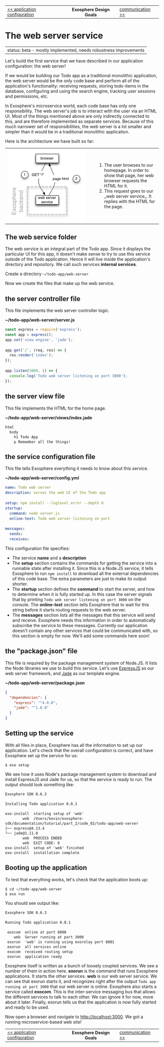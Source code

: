 <table>
  <tr>
    <td><a href="readme.md">&lt;&lt; application configuration</a></td>
    <th>Exosphere Design Goals</th>
    <td><a href="03_communication.md">communication &gt;&gt;</a></td>
  </tr>
</table>


# The web server service

<table>
  <tr>
    <td>
      status: beta - mostly implemented, needs robustness improvements
    </td>
  </tr>
</table>


Let's build the first service that we have described in our application configuration:
the web server!

If we would be building our Todo app as a traditional monolithic application,
the web server would be the only code base
and perform all of the application's functionality:
receiving requests,
storing todo-items in the database,
configuring and using the search engine,
tracking user sessions and permissions,
etc.

In Exosphere's microservice world,
each code base has only one responsibility.
The web server's job is to interact with the user via an HTML UI.
Most of the things mentioned above are only indirectly connected to this,
and are therefore implemented as separate services.
Because of this much narrower set of responsibilities,
the web server is a lot smaller and simpler
than it would be in a traditional monolithic application.

Here is the architecture we have built so far:

<table>
  <tr>
    <td width="280">
      <img alt="architecture for step 2" src="02_architecture.png" width="258">
    </td>
    <td>
      <ol>
        <li>
          The user browses to our homepage.
          In order to show that page, her web browser requests the HTML for it.
        </li>
        <li>
          This request goes to our _web server service_.
          It replies with the HTML for the page.
        </li>
      </ol>
    </td>
  </tr>
</table>



## The web service folder

The web service is an integral part of the Todo app.
Since it displays the particular UI for this app,
it doesn't make sense to try to use this service outside of the Todo application.
Hence it will live inside the application's directory and repository.
We call such services __internal services__.

Create a directory `~/todo-app/web-server`

Now we create the files that make up the web service.


## the server controller file

This file implements the web server controller logic.

__~/todo-app/web-server/server.js__

```javascript
const express = require('express');
const app = express();
app.set('view engine', 'jade');

app.get('/', (req, res) => {
  res.render('index');
});

app.listen(3000, () => {
  console.log('Todo web server listening on port 3000');
});
```


## the server view file

This file implements the HTML for the home page.

__~/todo-app/web-server/views/index.jade__

```jade
html
  body
    h1 Todo App
    p Remember all the things!
```


## the service configuration file

This file tells Exosphere everything it needs to know about this service.

__~/todo-app/web-server/config.yml__

```yml
name: Todo web server
description: serves the web UI of the Todo app

setup: npm install --loglevel error --depth 0
startup:
  command: node server.js
  online-text: Todo web server listening on port

messages:
  sends:
  receives:
```

This configuration file specifies:
* The service __name__ and a __description__
* The __setup__ section contains the commands
  for getting the service into a runnable state after installing it.
  Since this is a Node.JS service,
  it tells Exosphere to run `npm install`
  to download all the external dependencies of this code base.
  The extra parameters are just to make its output shorter.
* The __startup__ section defines the __command__ to start the server,
  and how to determine when it is fully started up.
  In this case the server signals that by printing
  `Todo web server listening on port 3000`
  on the console.
  The __online-text__ section tells Exosphere that to wait for this string
  before it starts routing requests to the web server.
* The __messages__ section lists all the messages that this service will send and receive.
  Exosphere needs this information
  in order to automatically subscribe the service to these messages.
  Currently our application doesn't contain any other services
  that could be communicated with,
  so this section is empty for now.
  We'll add some commands here soon!


## the "package.json" file

This file is required by the package management system of Node.JS.
It lists the Node libraries we use to build this service.
Let's use [ExpressJS](http://expressjs.com) as our web server framework,
and [Jade](http://jade-lang.com) as our template engine.

__~/todo-app/web-server/package.json__

```json
{
  "dependencies": {
    "express": "^4.0.0",
    "jade": "^1.0.0"
  }
}
```


## Setting up the service

With all files in place,
Exosphere has all the information to set up our application.
Let's check that the overall configuration is correct,
and have Exosphere set up the service for us:

```
$ exo setup
```

We see how it uses Node's package management system to download and install
ExpressJS and Jade for us,
so that the service is ready to run.
The output should look something like:

```
Exosphere SDK 0.6.3

Installing Todo application 0.0.1

exo-install  starting setup of 'web'
        web  /Users/kevin/exosphere-sdk/documentation/tutorial/part_2/code_02/todo-app/web-server
├── express@4.13.4
└── jade@1.11.0
        web  PROCESS ENDED
        web  EXIT CODE: 0
exo-install  setup of 'web' finished
exo-install  installation complete
```


## Booting up the application

To test that everything works, let's check that the application boots up:

```
$ cd ~/todo-app/web-server
$ exo run
```

You should see output like:

```
Exosphere SDK 0.6.3

Running Todo application 0.0.1

 exocom  online at port 8000
    web  Server running at port 3000
 exorun  'web' is running using exorelay port 8001
 exorun  all services online
 exocom  received routing setup
 exorun  application ready
```

Exosphere itself is written as a bunch of loosely coupled services.
We see a number of them in action here.
__exorun__ is the command that runs Exosphere applications.
It starts the other services.
__web__ is our web server service.
We can see that exorun starts it,
and recognizes right after the output `Todo app running at port 3000`
that our web server is online.
Exosphere also starts a service called __exocom__.
This is the inter-service messaging bus
that allows the different services to talk to each other.
We can ignore it for now, more about it later.
Finally, exorun tells us that the application is now fully started
and ready to be used.

Now open a browser and navigate to [http://localhost:3000](http://localhost:3000).
We got a running microservice-based web site!


<table>
  <tr>
    <td><a href="readme.md">&lt;&lt; application configuration</a></td>
    <th>Exosphere Design Goals</th>
    <td><a href="03_communication.md">communication &gt;&gt;</a></td>
  </tr>
</table>
